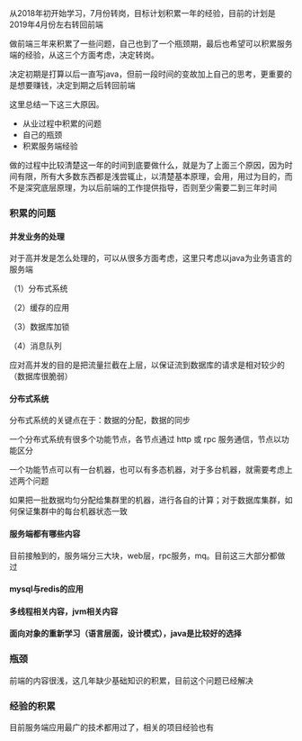从2018年初开始学习，7月份转岗，目标计划积累一年的经验，目前的计划是2019年4月份左右转回前端

做前端三年来积累了一些问题，自己也到了一个瓶颈期，最后也希望可以积累服务端的经验，从这三个方面考虑，决定转岗。

决定初期是打算以后一直写java，但前一段时间的变故加上自己的思考，更重要的是想要赚钱，决定到期之后转回前端

这里总结一下这三大原因。

<ul>
  <li>从业过程中积累的问题</li>
  <li>自己的瓶颈</li>
  <li>积累服务端经验</li> 
</ul>

做的过程中比较清楚这一年的时间到底要做什么，就是为了上面三个原因，因为时间有限，所有大多数东西都是浅尝辄止，以清楚基本原理，会用，用过为目的，而不是深究底层原理，为以后前端的工作提供指导，否则至少需要二到三年时间

### 积累的问题

#### 并发业务的处理

对于高并发是怎么处理的，可以从很多方面考虑，这里只考虑以java为业务语言的服务端

（1）分布式系统

（2）缓存的应用

（3）数据库加锁

（4）消息队列

应对高并发的目的是把流量拦截在上层，以保证流到数据库的请求是相对较少的（数据库很脆弱）

#### 分布式系统

分布式系统的关键点在于：数据的分配，数据的同步

一个分布式系统有很多个功能节点，各节点通过 http 或 rpc 服务通信，节点以功能区分

一个功能节点可以有一台机器，也可以有多态机器，对于多台机器，就需要考虑上述两个问题

如果把一批数据均匀分配给集群里的机器，进行各自的计算；对于数据库集群，如何保证集群中的每台机器状态一致

#### 服务端都有哪些内容

目前接触到的，服务端分三大块，web层，rpc服务，mq。目前这三大部分都做过

#### mysql与redis的应用

#### 多线程相关内容，jvm相关内容

#### 面向对象的重新学习（语言层面，设计模式），java是比较好的选择

### 瓶颈

前端的内容很浅，这几年缺少基础知识的积累，目前这个问题已经解决

### 经验的积累

目前服务端应用最广的技术都用过了，相关的项目经验也有


